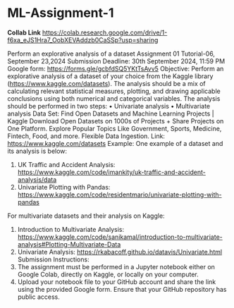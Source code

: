 # ML-Assignment-1

**Collab Link** https://colab.research.google.com/drive/1-f6xa_eJS1Hra7_OobXEVAddzb0CaSSp?usp=sharing

Perform an explorative analysis of a dataset
Assignment 01
Tutorial-06, September 23,2024
Submission Deadline: 30th September 2024, 11:59 PM
Google form: https://forms.gle/gcbfdSQ5YKtTsAvv5
Objective:
Perform an explorative analysis of a dataset of your choice from the Kaggle library (https://www.kaggle.com/datasets). The analysis should be a mix of calculating relevant statistical measures, plotting, and drawing applicable conclusions using both numerical and categorical variables.
The analysis should be performed in two steps:
•	Univariate analysis
•	Multivariate analysis
Data Set:
Find Open Datasets and Machine Learning Projects | Kaggle
Download Open Datasets on 1000s of Projects + Share Projects on One Platform. Explore Popular Topics Like Government, Sports, Medicine, Fintech, Food, and more. Flexible Data Ingestion.
Link: https://www.kaggle.com/datasets
Example:
One example of a dataset and its analysis is below:
1. UK Traffic and Accident Analysis: https://www.kaggle.com/code/imankity/uk-traffic-and-accident-analysis/data
2. Univariate Plotting with Pandas: https://www.kaggle.com/code/residentmario/univariate-plotting-with-pandas

For multivariate datasets and their analysis on Kaggle:
1. Introduction to Multivariate Analysis: https://www.kaggle.com/code/sanikamal/introduction-to-multivariate-analysis#Plotting-Multivariate-Data
2. Univariate Analysis: https://rkabacoff.github.io/datavis/Univariate.html
Submission Instructions:
1. The assignment must be performed in a Jupyter notebook either on Google Colab, directly on Kaggle, or locally on your computer.
2. Upload your notebook file to your GitHub account and share the link using the provided Google form. Ensure that your GitHub repository has public access.
